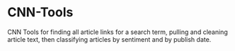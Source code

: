 # CNN-Tools
CNN Tools for finding all article links for a search term, pulling and cleaning article text, then classifying articles by sentiment and by publish date.
